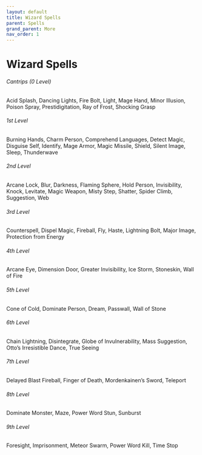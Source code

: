 ```yaml
---
layout: default
title: Wizard Spells
parent: Spells
grand_parent: More
nav_order: 1
---
```

# Wizard Spells

###### Cantrips (0 Level)
Acid Splash,
Dancing Lights,
Fire Bolt,
Light,
Mage Hand,
Minor Illusion,
Poison Spray,
Prestidigitation,
Ray of Frost,
Shocking Grasp

###### 1st Level
Burning Hands,
Charm Person,
Comprehend Languages,
Detect Magic,
Disguise Self,
Identify,
Mage Armor,
Magic Missile,
Shield,
Silent Image,
Sleep,
Thunderwave

###### 2nd Level
Arcane Lock,
Blur,
Darkness,
Flaming Sphere,
Hold Person,
Invisibility,
Knock,
Levitate,
Magic Weapon,
Misty Step,
Shatter,
Spider Climb,
Suggestion,
Web

###### 3rd Level
Counterspell,
Dispel Magic,
Fireball,
Fly,
Haste,
Lightning Bolt,
Major Image,
Protection from Energy

###### 4th Level
Arcane Eye,
Dimension Door,
Greater Invisibility,
Ice Storm,
Stoneskin,
Wall of Fire

###### 5th Level
Cone of Cold,
Dominate Person,
Dream,
Passwall,
Wall of Stone

###### 6th Level
Chain Lightning,
Disintegrate,
Globe of Invulnerability,
Mass Suggestion,
Otto’s Irresistible Dance,
True Seeing

###### 7th Level
Delayed Blast Fireball,
Finger of Death,
Mordenkainen’s Sword,
Teleport

###### 8th Level
Dominate Monster,
Maze,
Power Word Stun,
Sunburst

###### 9th Level
Foresight,
Imprisonment,
Meteor Swarm,
Power Word Kill,
Time Stop